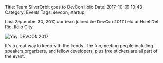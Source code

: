 Title: Team SilverOrbit goes to DevCon Iloilo 
Date: 2017-10-09 10:43
Category: Events
Tags: devcon, startup 


Last September 30, 2017, our team joined the DevCon 2017 held at Hotel Del Rio, Iloilo City.


![Yay! DEVCON 2017](/images/collage-2017-09.jpg)  

It's a great way to keep with the trends. 
The fun,meeting people including speakers,organizers, and fellow developers,  plus free stickers are all part of the event.  

